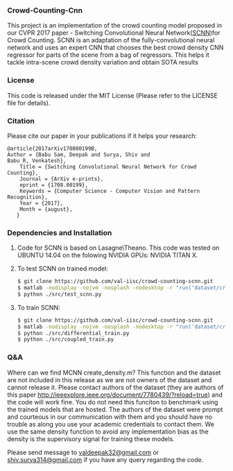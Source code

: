 ### Crowd-Counting-Cnn

This project is an implementation of the crowd counting model proposed in our CVPR 2017 paper - Switching Convolutional Neural Network([SCNN](https://arxiv.org/abs/1708.00199))for Crowd Counting. SCNN is an adaptation of the fully-convolutional neural network  and uses an expert CNN that chooses the best crowd density CNN regressor for parts of the scene from a bag of regressors. This helps it tackle intra-scene crowd density variation and obtain SOTA results


### License

This code is released under the MIT License (Please refer to the LICENSE file for details).
### Citation
Please cite our paper in your publications if it helps your research:
    
    
    @article{2017arXiv170800199B,
    Author = {Babu Sam, Deepak and Surya, Shiv and 
    Babu R, Venkatesh},
        Title = {Switching Convolutional Neural Network for Crowd Counting},
        Journal = {ArXiv e-prints},
        eprint = {1708.00199},
        Keywords = {Computer Science - Computer Vision and Pattern Recognition},
        Year = {2017},
        Month = {august},
       }
<!---
    @inproceedings{,
        Author = {},
        Title = {},
        Booktitle = {},
        Year = {2016}
    }
--->
### Dependencies and Installation

1. Code for SCNN is based on Lasagne\Theano. This code was tested on UBUNTU 14.04 on the folowing NVIDIA GPUs: NVIDIA TITAN X. 

2. To test SCNN on trained model:
  
   ```bash
   $ git clone https://github.com/val-iisc/crowd-counting-scnn.git
   $ matlab -nodisplay -nojvm -nosplash -nodesktop -r "run('dataset/create_test_set.m');" 
   $ python ./src/test_scnn.py
   ```
3. To train SCNN:
  
   ```bash
   $ git clone https://github.com/val-iisc/crowd-counting-scnn.git
   $ matlab -nodisplay -nojvm -nosplash -nodesktop -r "run('dataset/create_datasets.m');" 
   $ python ./src/differential_train.py
   $ python ./src/coupled_train.py
   ```


### Q&A
Where can we find MCNN create_density.m?
This function and the dataset are not included in this release as we are not owners of the dataset and cannot release it. Please contact authors of the dataset (they are authors of this paper http://ieeexplore.ieee.org/document/7780439/?reload=true) and the code will work fine. You do not need this funciton to benchmark using the trained models that are hosted. The authors of the dataset were prompt and courteous in our communication with them and you should have no trouble as along you use your academic credentials to contact them. We use the same density function to avoid any implementation bias as the density is the supervisory signal for training these models.

Please send message to valdeepak32@gmail.com or shiv.surya314@gmail.com if you have any query regarding the code.

